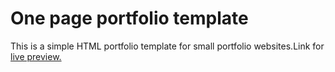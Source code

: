 # One page portfolio template

This is a simple HTML portfolio template for small portfolio websites.Link for [live preview.](http://nahidibrahimov.com/portfolio_template_v1.2)